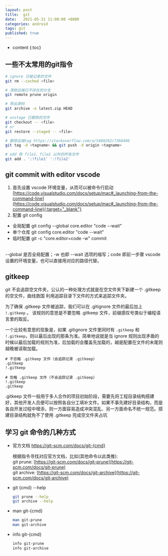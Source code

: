 ```yaml
---
layout: post
title:  git
date:   2021-05-31 11:00:00 +0800
categories: android
tags: git
published: true
---
```


* content
{:toc}

## 一些不太常用的git指令

```bash
# ignore 已被记录的文件
git rm --cached <file>

# 清除远端已不存在的分支
git remote prune origin

# 导出源码
git archive -o latest.zip HEAD

# unstage 已删除的文件
git checkout -- <file>
# or
git restore --staged -- <file>

# 删除远端tag https://stackoverflow.com/a/5480292/7368406
git tag -d <tagname> && git push -d origin <tagname>

# add 除 file1、file2 以外的所有文件
git add . ':!file1' ':!file2'
```

## git commit with editor vscode

1. 首先设置 vscode 环境变量，从而可以被命令行启动 [https://code.visualstudio.com/docs/setup/mac#_launching-from-the-command-line](https://code.visualstudio.com/docs/setup/mac#_launching-from-the-command-line){:target="_blank"}
2. 配置 git config
  * 全局配置 git config --global core.editor "code --wait"
  * 单个仓库 git config core.editor "code --wait"
  * 临时配置 git -c "core.editor=code -w" commit
  <br>
  --global 是否全局配置；-w 也即 --wait 选项的缩写；code 即前一步骤 vscode 设置的环境变量，也可以直接用对应的路径代替。

## gitkeep

git 不会追踪空文件夹，公认的一种处理方式就是在空文件夹下新建一个 .gitkeep 的空文件，曲线救国 利用追踪目录下文件的方式来追踪文件夹。

为了确保 .gitkeep 文件被追踪，我们可以在 .gitignore 文件的最后加上 `!.gitkeep` 。
该规则的意思是不要忽略 .gitkeep 文件，前缀感叹号类似于编程语言里的取反。

一个比较有意思的现象是，如果 .gitignore 文件里同时有  `.gitkeep` 和 `!.gitkeep`，则以最后出现的那条为准。简单地说就是当 ignore 规则出现矛盾的时候以最后加载的规则为准，后加载的会覆盖先加载的，越是配置在文件的末尾则越晚被读取加载。

```.gitignore
# 不忽略 .gitkeep 文件（会追踪记录 .gitkeep）
.gitkeep
!.gitkeep
```

```.gitignore
# 忽略 .gitkeep 文件（不会追踪记录 .gitkeep）
!.gitkeep
.gitkeep
```

.gitkeep 文件一般用于多人合作的项目初始阶段，需要先将工程目录结构搭建好，其他开发人员便可以按照各自分工填补文件。如果不事先建好目录结构，而是各自开发过程中增添，则一方面容易造成冲突混乱、另一方面命名不统一规范。搭建目录结构就免不了使用 .gitkeep 完成空文件夹占坑

## 学习 git 命令的几种方式

* 官方文档 https://git-scm.com/docs/git-{cmd}

    根据指令寻找对应官方文档，比如(其他命令以此类推):
    <br>
    git prune: [https://git-scm.com/docs/git-prune](https://git-scm.com/docs/git-prune)
    <br>
    git archive: [https://git-scm.com/docs/git-archive](https://git-scm.com/docs/git-archive)

* git {cmd} --help

    ```bash
    git prune --help
    git archive --help
    ```

* man git-{cmd}

    ```bash
    man git-prune
    man git-archive
    ```

* info git-{cmd}

    ```bash
    info git-prune
    info git-archive
    ```

<!-- https://stackoverflow.com/questions/9591407/unstage-a-deleted-file-in-git -->
<!-- https://stackoverflow.com/questions/4475457/add-all-files-to-a-commit-except-a-single-file -->
<!-- https://stackoverflow.com/questions/50316434/add-all-files-using-git-add-except-one-directory -->